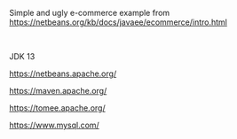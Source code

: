 Simple and ugly e-commerce example from https://netbeans.org/kb/docs/javaee/ecommerce/intro.html

<br>

JDK 13

https://netbeans.apache.org/

https://maven.apache.org/

https://tomee.apache.org/

https://www.mysql.com/
